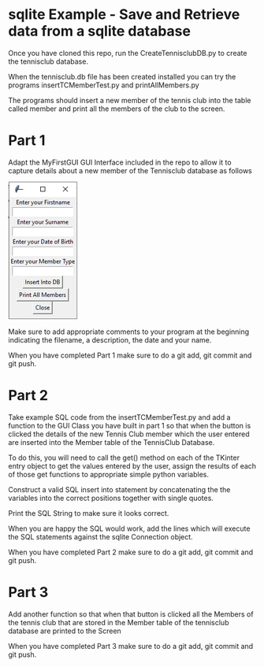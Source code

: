 # sqlite Example - Save and Retrieve data from a sqlite database
Once you have cloned this repo, run the CreateTennisclubDB.py to create the tennisclub database.

When the tennisclub.db file has been created installed you can try the programs insertTCMemberTest.py and printAllMembers.py

The programs should insert a new member of the tennis club into the table called member and print all the members of the club to the screen.

# Part 1

Adapt the MyFirstGUI GUI Interface included in the repo to allow it to capture details about a new member of the Tennisclub database as follows

![alt text](TennisGUI.png)

Make sure to add appropriate comments to your program at the beginning indicating the filename, a description, the date and your name.

When you have completed Part 1 make sure to do a git add, git commit and git push.

# Part 2

Take example SQL code from the insertTCMemberTest.py and add a function to the GUI Class you have built in part 1 so that when the button is clicked the details of the new Tennis Club member which the user entered are inserted into the Member table of the TennisClub Database.

To do this, you will need to call the get() method on each of the TKinter entry object to get the values entered by the user, assign the results of each of those get functions to appropriate simple python variables.

Construct a valid SQL insert into statement by concatenating the the variables into the correct positions together with single quotes.

Print the SQL String to make sure it looks correct.

When you are happy the SQL would work, add the lines which will execute the SQL statements against the sqlite Connection object.

When you have completed Part 2 make sure to do a git add, git commit and git push.


# Part 3

Add another function so that when that button is clicked all the Members of the tennis club that are stored in the Member table of the tennisclub database are printed to the Screen

When you have completed Part 3 make sure to do a git add, git commit and git push.

